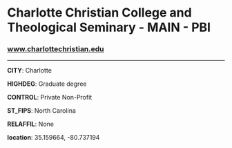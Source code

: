 # Charlotte Christian College and Theological Seminary - MAIN - PBI
### www.charlottechristian.edu
---
**CITY**: Charlotte

**HIGHDEG**: Graduate degree

**CONTROL**: Private Non-Profit

**ST_FIPS**: North Carolina

**RELAFFIL**: None

**location**: 35.159664, -80.737194